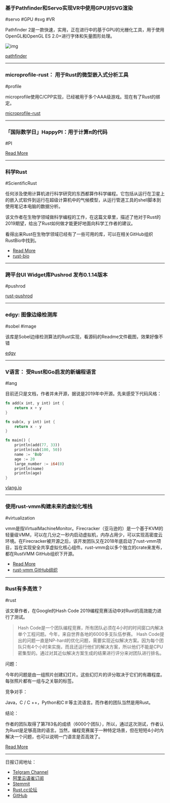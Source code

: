 ### 基于Pathfinder和Servo实现VR中使用GPU对SVG渲染

#servo #GPU #svg #VR

Pathfinder 2是一款快速，实用，正在进行中的基于GPU的光栅化工具，用于使用OpenGL和OpenGL ES 2.0+进行字体和矢量图形处理。

![img](https://wx1.sinaimg.cn/mw690/71684decly1g14hozdcv3j20u00z0kjl.jpg)

[pathfinder](https://github.com/pcwalton/pathfinder)

---

### microprofile-rust： 用于Rust的微型嵌入式分析工具

#profile

microprofile使用C/CPP实现，已经被用于多个AAA级游戏。现在有了Rust的绑定。

[microprofile-rust](https://github.com/jonasmr/microprofile-rust)

---

### 「国际数学日」HappyPI：用于计算π的代码

#PI

[Read More](https://github.com/jgrant27/jngmisc/blob/master/rust/machin-pi/src/main.rs)

---

### 科学Rust

#ScientificRust

任何涉及使用计算机进行科学研究的东西都算作科学编程。它包括从运行在卫星上的嵌入式软件到运行在超级计算机中的气候模型，从运行管道工具的shell脚本到使用笔记本电脑的数据分析。

该文作者在生物学领域做科学编程的工作，在这篇文章里，描述了他对于Rust的2019期望，给出了Rust如何做才能更好地面向科学工作者的建议。

看得出来Rust在生物学领域已经有了一些可用的库，可以在相关GitHub组织RustBio中找到。


- [Read More](https://blog.luizirber.org/2019/01/05/rust-2019/)
- [rust-bio](https://github.com/rust-bio)

---

### 跨平台UI Widget库Pushrod 发布0.1.14版本

#pushrod

[rust-pushrod](https://github.com/KenSuenobu/rust-pushrod/)

---

### edgy: 图像边缘检测库

#sobel #image

该库是Sobel边缘检测算法的Rust实现，看源码的Readme文件截图，效果好像不错

[edgy](https://github.com/dangreco/edgy)

---

### V语言： 受Rust和Go启发的新编程语言

#lang

目前还只是文档，作者并未开源，据说是2019年中开源。先来感受下代码风格：

```rust
fn add(x int, y int) int {
	return x + y
}

fn sub(x, y int) int {
	return x - y
}

fn main() {
	println(add(77, 33))
	println(sub(100, 50))
    name := 'Bob'
	age := 20
	large_number := i64(0)
	println(name)
	println(age)
}
```

[vlang.io](https://vlang.io/)

---

### 使用rust-vmm构建未来的虚拟化堆栈

#virtualization 

vmm是指VirtualMachineMonitor。Firecracker（亚马逊的）是一个基于KVM的轻量级VMM，可以在几分之一秒内启动虚拟机，内存占用少，可以实现高密度云环境。在Firecracker被开源之后，该开发团队又在2018年底启动了rust-vmm项目，旨在实现安全共享虚拟化核心组件。rust-vmm会以多个独立的crate来发布，都在RustVMM GitHub组织下开源。

- [Read More](https://opensource.com/article/19/3/rust-virtual-machine)
- [rust-vmm GitHub组织](https://github.com/rust-vmm)

---

### Rust有多高效？

#rust

该文章作者，在Google的Hash Code 2019编程竞赛活动中对Rust的高效能力进行了测试。

> Hash Code是一个团队编程竞赛，所有团队必须在4小时的时间窗口内解决单个工程问题。今年，来自世界各地的6000多支队伍参赛。
> Hash Code提出的问题一直是NP-hard的优化问题，需要实现近似解决方案。因为每个团队只有4个小时来实施，而且还运行他们的解决方案，所以他们不能是CPU密集型的。通过对其近似解决方案生成的结果进行评分来对团队进行排名。

问题：

今年的问题是由一组照片创建幻灯片。这些幻灯片的评分取决于它们的有趣程度。每张照片都有一组与之关联的标签。

竞争对手：

Java，C / C ++，Python和C＃等主流语言。而作者的团队当然是用Rust。

结论：

作者的团队取得了第783名的成绩（6000个团队），所以，通过这次测试，作者认为Rust是足够高效的语言。当然，编程竞赛属于一种特定场景，但在短短4小时内解决一个问题，也可以说明一门语言是否高效了。

[Read More](https://medium.com/@woutergeraedts/how-productive-is-rust-e2260db28f09)

---

日报订阅地址：

- [Telgram Channel](https://t.me/rust_daily_news )
- [阿里云语雀订阅](https://www.yuque.com/chaosbot/rustnews)
- [Stemmit](https://steemit.com/@blackanger)
- [Rust.cc论坛](https://rust.cc)
- [GitHub](https://github.com/RustStudy/rust_daily_news)